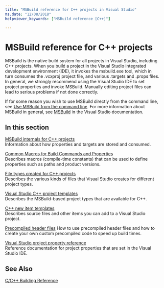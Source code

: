```yaml
---
title: "MSBuild reference for C++ projects in Visual Studio"
ms.date: "12/08/2018"
helpviewer_keywords: ["MSBuild reference [C++]"]

---
```


# MSBuild reference for C++ projects

MSBuild is the native build system for all projects in Visual Studio, including C++ projects. When you build a project in the Visual Studio integrated development environment (IDE), it invokes the msbuild.exe tool, which in turn consumes the .vcxproj project file, and various .targets and .props files. In general, we strongly recommend using the Visual Studio IDE to set project properties and invoke MSBuild. Manually editing project files can lead to serious problems if not done correctly.

If for some reason you wish to use MSBuild directly from the command line, see [Use MSBuild from the command line](../msbuild-visual-cpp.md). For more information about MSBuild in general, see [MSBuild](/visualstudio/msbuild/msbuild) in the Visual Studio documentation.

## In this section

[MSBuild internals for C++ projects](msbuild-visual-cpp-overview.md)<br/>
Information about how properties and targets are stored and consumed.

[Common Macros for Build Commands and Properties](common-macros-for-build-commands-and-properties.md)<br/>
Describes macros (compile-time constants) that can be used to define properties such as paths and product versions.

[File types created for C++ projects](file-types-created-for-visual-cpp-projects.md)<br/>
Describes the various kinds of files that Visual Studio creates for different project types.

[Visual Studio C++ project templates](visual-cpp-project-types.md)<br>
Describes the MSBuild-based project types that are available for C++.

[C++ new item templates](using-visual-cpp-add-new-item-templates.md)<br>
Describes source files and other items you can add to a Visual Studio project.

[Precompiled header files](creating-precompiled-header-files.md)
How to use precompiled header files and how to create your own custom precompiled code to speed up build times.

[Visual Studio project property reference](property-pages-visual-cpp.md)<br/>
Reference documentation for project properties that are set in the Visual Studio IDE.

## See Also

[C/C++ Building Reference](c-cpp-building-reference.md)